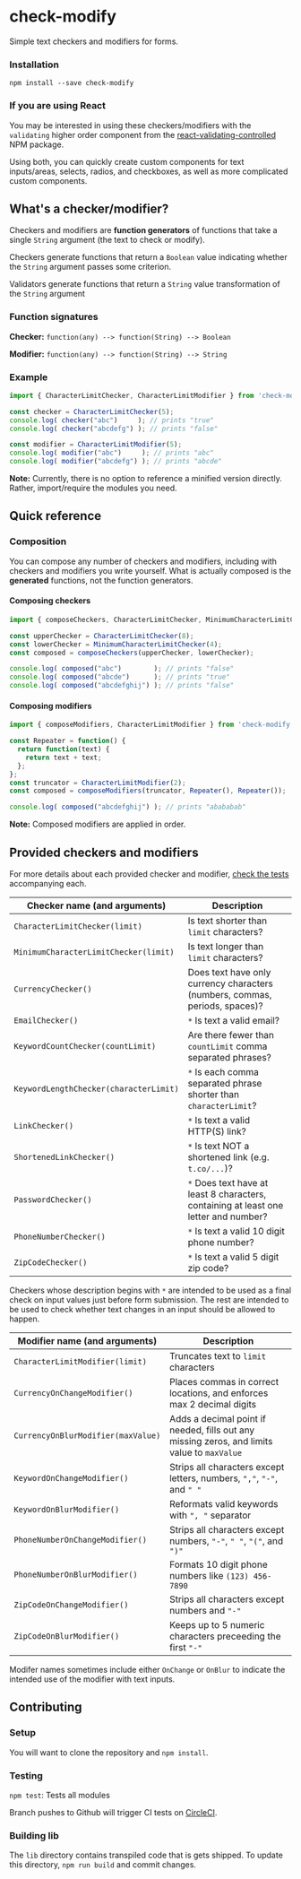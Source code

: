 # check-modify
Simple text checkers and modifiers for forms.

### Installation

```
npm install --save check-modify
```

### If you are using React

You may be interested in using these checkers/modifiers with the `validating` higher order component from the [react-validating-controlled](https://www.npmjs.com/package/react-validating-controlled) NPM package.

Using both, you can quickly create custom components for text inputs/areas, selects, radios, and checkboxes, as well as more complicated custom components.

## What's a checker/modifier?

Checkers and modifiers are **function generators** of functions that take a single `String` argument (the text to check or modify).

Checkers generate functions that return a `Boolean` value indicating whether the `String` argument passes some criterion.

Validators generate functions that return a `String` value transformation of the `String` argument

### Function signatures

**Checker:** `function(any) --> function(String) --> Boolean`

**Modifier:** `function(any) --> function(String) --> String`

### Example

```js
import { CharacterLimitChecker, CharacterLimitModifier } from 'check-modify';

const checker = CharacterLimitChecker(5);
console.log( checker("abc")     ); // prints "true"
console.log( checker("abcdefg") ); // prints "false"

const modifier = CharacterLimitModifier(5);
console.log( modifier("abc")     ); // prints "abc"
console.log( modifier("abcdefg") ); // prints "abcde"
```
**Note:** Currently, there is no option to reference a minified version directly. Rather, import/require the modules you need.

## Quick reference

### Composition

You can compose any number of checkers and modifiers, including with checkers and modifiers you write yourself. What is actually composed is the **generated** functions, not the function generators.

#### Composing checkers
```js
import { composeCheckers, CharacterLimitChecker, MinimumCharacterLimitChecker } from 'check-modify';

const upperChecker = CharacterLimitChecker(8);
const lowerChecker = MinimumCharacterLimitChecker(4);
const composed = composeCheckers(upperChecker, lowerChecker);

console.log( composed("abc")        ); // prints "false"
console.log( composed("abcde")      ); // prints "true"
console.log( composed("abcdefghij") ); // prints "false"
```

#### Composing modifiers
```js
import { composeModifiers, CharacterLimitModifier } from 'check-modify';

const Repeater = function() {
  return function(text) {
    return text + text;
  };
};
const truncator = CharacterLimitModifier(2);
const composed = composeModifiers(truncator, Repeater(), Repeater());

console.log( composed("abcdefghij") ); // prints "abababab"
```
**Note:** Composed modifiers are applied in order.

## Provided checkers and modifiers

For more details about each provided checker and modifier, [check the tests](https://github.com/kieferaguilar/check-modify/tree/master/src) accompanying each.

| Checker name (and arguments)           | Description                  
| -------------------------------------- | ---------------------------------------------------------------
| `CharacterLimitChecker(limit)`         | Is text shorter than `limit` characters?
| `MinimumCharacterLimitChecker(limit)`  | Is text longer than `limit` characters?
| `CurrencyChecker()`                    | Does text have only currency characters (numbers, commas, periods, spaces)?
| `EmailChecker()`                       | `*` Is text a valid email?
| `KeywordCountChecker(countLimit)`      | Are there fewer than `countLimit` comma separated phrases?
| `KeywordLengthChecker(characterLimit)` | `*` Is each comma separated phrase shorter than `characterLimit`?
| `LinkChecker()`                        | `*` Is text a valid HTTP(S) link?
| `ShortenedLinkChecker()`               | `*` Is text NOT a shortened link (e.g. `t.co/...`)?
| `PasswordChecker()`                    | `*` Does text have at least 8 characters, containing at least one letter and number?
| `PhoneNumberChecker()`                 | `*` Is text a valid 10 digit phone number?
| `ZipCodeChecker()`                     | `*` Is text a valid 5 digit zip code?

Checkers whose description begins with `*` are intended to be used as a final check on input values just before form submission. The rest are intended to be used to check whether text changes in an input should be allowed to happen.

| Modifier name (and arguments)      | Description                  
| ---------------------------------- | ---------------------------------------------------------------
| `CharacterLimitModifier(limit)`    | Truncates text to `limit` characters
| `CurrencyOnChangeModifier()`       | Places commas in correct locations, and enforces max 2 decimal digits
| `CurrencyOnBlurModifier(maxValue)` | Adds a decimal point if needed, fills out any missing zeros, and limits value to `maxValue`
| `KeywordOnChangeModifier()`        | Strips all characters except letters, numbers, `","`, `"-"`, and `" "`
| `KeywordOnBlurModifier()`          | Reformats valid keywords with `", "` separator
| `PhoneNumberOnChangeModifier()`    | Strips all characters except numbers, `"-"`, `" "`, `"("`, and `")"`
| `PhoneNumberOnBlurModifier()`      | Formats 10 digit phone numbers like `(123) 456-7890`
| `ZipCodeOnChangeModifier()`        | Strips all characters except numbers and `"-"`
| `ZipCodeOnBlurModifier()`          | Keeps up to 5 numeric characters preceeding the first `"-"`

Modifer names sometimes include either `OnChange` or `OnBlur` to indicate the intended use of the modifier with text inputs.

## Contributing

### Setup

You will want to clone the repository and `npm install`.

### Testing

`npm test`: Tests all modules

Branch pushes to Github will trigger CI tests on [CircleCI](http://circleci.com).

### Building lib

The `lib` directory contains transpiled code that is gets shipped. To update this directory, `npm run build` and commit changes.
